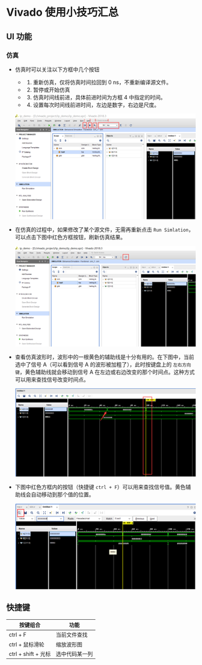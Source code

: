 # Vivado 使用小技巧汇总

## UI 功能

### 仿真
- 仿真时可以关注以下方框中几个按钮
    - 1. 重新仿真，仅将仿真时间拉回到 0 ns，不重新编译源文件。
    - 2. 暂停或开始仿真
    - 3. 仿真时间线前进，具体前进时间为方框 4 中指定的时间。
    - 4. 设置每次时间线前进时间，左边是数字，右边是尺度。

    ![](../img/others/p21.png)

- 在仿真的过程中，如果修改了某个源文件，无需再重新点击 `Run Simlation`，可以点击下图中红色方框按钮，刷新仿真结果。

    ![](../img/others/p20.png)

- 查看仿真波形时，波形中的一根黄色的辅助线是十分有用的。在下图中，当前选中了信号 A（可以看到信号 A 的波形被加粗了），此时按键盘上的 `左右方向键`，黄色辅助线就会移动到信号 A 在左边或右边改变的那个时间点。这种方式可以用来查找信号改变时间点。

    ![](../img/others/p22.png)

- 下图中红色方框内的按钮（快捷键 `ctrl + F`）可以用来查找信号值。黄色辅助线会自动移动到那个值的位置。

    ![](../img/others/p23.png)

## 快捷键

|按键组合|功能|
|-|-|
|ctrl + F|当前文件查找|
|ctrl + 鼠标滑轮|缩放波形图|
|ctrl + shift + 光标|选中代码某一列|